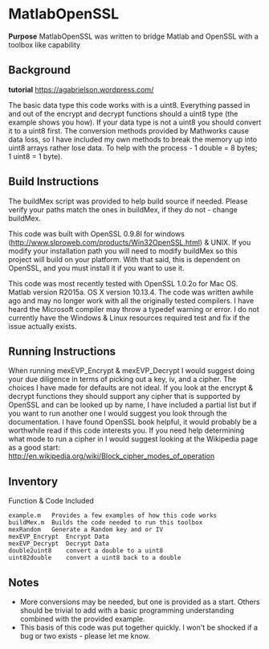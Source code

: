 # MatlabOpenSSL

**Purpose** MatlabOpenSSL was written to bridge Matlab and OpenSSL with a toolbox like capability

## Background ##

**tutorial** https://agabrielson.wordpress.com/

The basic data type this code works with is a uint8.  Everything passed in and out of the encrypt and decrypt functions should a uint8 type (the example shows you how).  If your data type is not a uint8 you should convert it to a uint8 first.  The conversion methods provided by Mathworks cause data loss, so I have included my own methods to break the memory up into uint8 arrays rather lose data. To help with the process - 1 double = 8 bytes; 1 uint8 = 1 byte).

## Build Instructions ##

The buildMex script was provided to help build source if needed. Please verify your paths match the ones in buildMex, if they do not - change buildMex.

This code was built with OpenSSL 0.9.8l for windows (http://www.slproweb.com/products/Win32OpenSSL.html) & UNIX.  If you modify your installation path you will need to modify buildMex so this project will build on your platform.  With that said, this is dependent on OpenSSL, and you must install it if you want to use it.

This code was most recently tested with OpenSSL 1.0.2o for Mac OS. Matlab version R2015a. OS X version 10.13.4. The code was written awhile ago and may no longer work with all the originally tested compilers. I have heard the Microsoft compiler may throw a typedef warning or error. I do not currently have the Windows & Linux resources required test and fix if the issue actually exists.

## Running Instructions ##

When running mexEVP_Encrypt & mexEVP_Decrypt I would suggest doing your due diligence in terms of picking out a key, iv, and a cipher.  The choices I have made for defaults are not ideal.  If you look at the encrypt & decrypt functions they should support any cipher that is supported by OpenSSL and can be looked up by name, I have included a partial list but if you want to run another one I would suggest you look through the documentation.  I have found OpenSSL book helpful, it would probably be a worthwhile read if this code interests you.  If you need help determining what mode to run a cipher in I would suggest looking at the Wikipedia page as a good start: http://en.wikipedia.org/wiki/Block_cipher_modes_of_operation

## Inventory ##

Function & Code Included

	example.m	Provides a few examples of how this code works
	buildMex.m	Builds the code needed to run this toolbox
	mexRandom	Generate a Random key and or IV
	mexEVP_Encrypt	Encrypt Data
	mexEVP_Decrypt	Decrypt Data
	double2uint8	convert a double to a uint8
	uint82double	convert a uint8 back to a double

## Notes ##
* More conversions may be needed, but one is provided as a start.  Others should be trivial to add with a basic programming understanding combined with the provided example.
* This basis of this code was put together quickly. I won't be shocked if a bug or two exists - please let me know.

